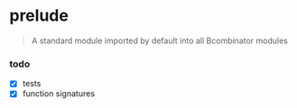 # prelude
> A standard module imported by default into all Bcombinator modules


### todo
- [x] tests
- [x] function signatures
